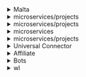 <details>
<summary>Malta</summary>

| Progects | Services             | CI/CD     | Dockerfile |
| ---------| -----------          |-----------|----------- |
|  Core    | backend              | [malta/core-backend-ci.yml](https://git.wldev.app/gitlabci/ci-cd/-/blob/master/malta/core-backend-ci.yml)  | [ci-cd/malta/dockerfile/backend/Dockerfile](https://git.wldev.app/gitlabci/ci-cd/-/tree/master/malta/dockerfile/backend) |
|Kyrrex Bridge Service| acm       |           |            |
|          |  connector           | [malta/kyrrex-bridge-service-ci.yml](https://git.wldev.app/gitlabci/ci-cd/-/blob/master/malta/kyrrex-bridge-service-ci.yml) | [ci-cd/malta/dockerfile/kyrrex-bridge-service/Dockerfile](https://git.wldev.app/gitlabci/ci-cd/-/tree/master/malta/dockerfile/kyrrex-bridge-service) |
|          |Hybrid Data Controller| [malta/hybrid-data-controller-ci.yml](https://git.wldev.app/gitlabci/ci-cd/-/blob/master/malta/hybrid-data-controller-ci.yml)    | [ci-cd/malta/dockerfile/kyrrex-bridge-service/Dockerfile](https://git.wldev.app/gitlabci/ci-cd/-/tree/master/malta/dockerfile/kyrrex-bridge-service) |
|           | service-data-controller |[malta/kyrrex-bridge-service-ci.yml](https://git.wldev.app/gitlabci/ci-cd/-/blob/master/malta/kyrrex-bridge-service-ci.yml) | [ci-cd/malta/dockerfile/kyrrex-bridge-service/Dockerfile](https://git.wldev.app/gitlabci/ci-cd/-/tree/master/malta/dockerfile/kyrrex-bridge-service) |
|           | service-tickers-volumes | [malta/kyrrex-bridge-service-ci.yml](https://git.wldev.app/gitlabci/ci-cd/-/blob/master/malta/kyrrex-bridge-service-ci.yml) |[ci-cd/malta/dockerfile/kyrrex-bridge-service/Dockerfile](https://git.wldev.app/gitlabci/ci-cd/-/tree/master/malta/dockerfile/kyrrex-bridge-service) |
|           | websocket-server    | [malta/kyrrex-bridge-service-ci.yml](https://git.wldev.app/gitlabci/ci-cd/-/blob/master/malta/kyrrex-bridge-service-ci.yml) |[ci-cd/malta/dockerfile/kyrrex-bridge-service/Dockerfile](https://git.wldev.app/gitlabci/ci-cd/-/tree/master/malta/dockerfile/kyrrex-bridge-service) |
| LAL       | backend  |  [malta/backend-lal-ci.yml](https://git.wldev.app/gitlabci/ci-cd/-/blob/master/malta/backend-lal-ci.yml) | [ci-cd/malta/dockerfile/backend-lal/Dockerfile](https://git.wldev.app/gitlabci/ci-cd/-/tree/master/malta/dockerfile/backend-lal)|
|Universal Connector   | SpiderD  | [malta/spiderd-ci.yml](https://git.wldev.app/gitlabci/ci-cd/-/blob/master/malta/spiderd-ci.yml)| [ci-cd/malta/dockerfile/spiderd/Dockerfile](https://git.wldev.app/gitlabci/ci-cd/-/tree/master/malta/dockerfile/spiderd)|
|           |Spiderd-balancer | [malta/spiderd-balancer-ci.yml](https://git.wldev.app/gitlabci/ci-cd/-/blob/master/malta/spiderd-balancer-ci.yml)| [ci-cd/malta/dockerfile/spiderd/Dockerfile](https://git.wldev.app/gitlabci/ci-cd/-/tree/master/malta/dockerfile/spiderd)|
|           |Spiderd-translator-kyrrex | [malta/spiderd-translator-kyrrex-ci.yml](https://git.wldev.app/gitlabci/ci-cd/-/blob/master/malta/spiderd-translator-kyrrex-ci.yml)|[ci-cd/malta/dockerfile/spiderd/Dockerfile](https://git.wldev.app/gitlabci/ci-cd/-/tree/master/malta/dockerfile/spiderd)|
|WL         | backend            |[malta/backend-ci.yml](https://git.wldev.app/gitlabci/ci-cd/-/blob/master/malta/backend-ci.yml) |[ci-cd/malta/dockerfile/backend/Dockerfile-3.0](https://git.wldev.app/gitlabci/ci-cd/-/blob/master/malta/dockerfile/backend/Dockerfile-3.0)|
|           | client-front       | [malta/front-ci.yml](https://git.wldev.app/gitlabci/ci-cd/-/blob/master/malta/front-ci.yml)|  |
|           | CMS                | [malta/cms-ci.yml]{https://git.wldev.app/gitlabci/ci-cd/-/blob/master/malta/cms-ci.yml}    |  | 
|           | landing            | [malta/landing-ci.yml]{https://git.wldev.app/gitlabci/ci-cd/-/blob/master/malta/landing-ci.yml}| |
|           | Site Files         | [malta/files-ci.yml](https://git.wldev.app/gitlabci/ci-cd/-/blob/master/malta/files-ci.yml)|   |
|           | tradingview        | [malta/tradingview-ci.yml](https://git.wldev.app/gitlabci/ci-cd/-/blob/master/malta/tradingview-ci.yml)| |
</details>
<details>
<summary>microservices/projects</summary>

| Progects   | Services                | CI/CD                                                                                       | Dockerfile |
| ---------  | -----------             |-----------                                                                                  |----------- |
| Backoffice | backend                 |[backoffice/backend-ci.yml](https://git.wldev.app/gitlabci/ci-cd/-/blob/master/backoffice/backend-ci.yml)||
|            | Crypto AML Front        |[cryptoaml/front-ci.yml](https://git.wldev.app/gitlabci/ci-cd/-/blob/master/cryptoaml/front-ci.yml)      ||
|            | Crypto Processing Front |[backoffice/processing-front-ci.yml](https://git.wldev.app/gitlabci/ci-cd/-/blob/master/backoffice/processing-front-ci.yml)                                                                                                                         ||
|            | front                   |[backoffice/front-ci.yml](https://git.wldev.app/gitlabci/ci-cd/-/blob/master/backoffice/front-ci.yml)    ||
| collector  | backoffice-front        |[]()                                                                                                     ||
|            | backoffice-gateway      |[gitlab-ci/microservices/gateway-ci.yml](https://git.wldev.app/gitlabci/ci-cd/-/blob/master/gitlab-ci/microservices/gateway-ci.yml)                                                                                                                    ||
|            | bo                      |[]()                                                                                                     ||
|            | gateway                 |[gitlab-ci/microservices/gateway-ci.yml](https://git.wldev.app/gitlabci/ci-cd/-/blob/master/gitlab-ci/microservices/gateway-ci.yml)                                                                                                                    || 
|            | members                 |[gitlab-ci/microservices/members-ci.yml](https://git.wldev.app/gitlabci/ci-cd/-/blob/master/gitlab-ci/microservices/members-ci.yml)                                                                                                                    ||
</details>
<details>
<summary>microservices/projects</summary>

| Progects   | Services                | CI/CD     | Dockerfile     |
| ---------  | -----------             |-----------|-----------     |
| Backoffice | backend                 |[]()       |[]()            |
|            | Crypto AML Front        |[]()       |[]()            |
|            | Crypto Processing Front |[]()       |[]()            |
|            | front                   |[]()       |[]()            |
| collector  | backoffice-front        |[]()       |[]()            |
|            | backoffice-gateway      |[]()       |[]()            |
|            | bo                      |[]()       |[]()            |
|            | gateway                 |[]()       |[]()            |
|            | members                 |[]()       |[]()            |
</details>
<details>
<summary>microservices</summary>

| Progects   | Services                | CI/CD     | Dockerfile     |
| ---------  | -----------             |-----------|-----------     |
| services   | auth                    |[gitlab-ci/microservices/auth-ci.yml](https://git.wldev.app/gitlabci/ci-cd/-/blob/master/gitlab-ci/microservices/auth-ci.yml)                                       |[]()            |
|            | auth-back-office        |[]()       |[]()            |
|            | baf                     |[gitlab-ci/microservices/baf-ci.yml](https://git.wldev.app/gitlabci/ci-cd/-/blob/master/gitlab-ci/microservices/baf-ci.yml)                                        |[]()            |
|            | brocker                 |[]()       |[]()            |
|            | chaincore               |[gitlab-ci/microservices/chaincore-ci.yml](https://git.wldev.app/gitlabci/ci-cd/-/blob/master/gitlab-ci/microservices/chaincore-ci.yml)                    |[]()            |
|            | launchpad               |[gitlab-ci/microservices/launchpad-ci.yml](https://git.wldev.app/gitlabci/ci-cd/-/blob/master/gitlab-ci/microservices/launchpad-ci.yml)                    |[]()            |
|            | lot                     |[gitlab-ci/microservices/lot-ci.yml](https://git.wldev.app/gitlabci/ci-cd/-/blob/master/gitlab-ci/microservices/lot-ci.yml)                                        |[]()            |
|            | mailer                  |[gitlab-ci/microservices/mailer-ci.yml](https://git.wldev.app/gitlabci/ci-cd/-/blob/master/gitlab-ci/microservices/mailer-ci.yml)                       |[]()            |
|            | mediator                |[gitlab-ci/microservices/mediator-ci.yml](https://git.wldev.app/gitlabci/ci-cd/-/blob/master/gitlab-ci/microservices/mediator-ci.yml)                     |[]()            |
|            | Payments                |[gitlab-ci/microservices/payments-ci.yml](https://git.wldev.app/gitlabci/ci-cd/-/blob/master/gitlab-ci/microservices/payments-ci.yml)                     |[]()            |
|            | rates                   |[gitlab-ci/microservices/rates-ci.yml](https://git.wldev.app/gitlabci/ci-cd/-/blob/master/gitlab-ci/microservices/rates-ci.yml)                                      |[]()            |
|            | recaptcha               |[gitlab-ci/microservices/recaptcha-ci.yml](https://git.wldev.app/gitlabci/ci-cd/-/blob/master/gitlab-ci/microservices/recaptcha-ci.yml)                    |[]()            |
|            | refreshes               |[gitlab-ci/microservices/refreshes-ci.yml](https://git.wldev.app/gitlabci/ci-cd/-/blob/master/gitlab-ci/microservices/refreshes-ci.yml)                    |[]()            |
|            | static                  |[gitlab-ci/microservices/static-ci.yml](https://git.wldev.app/gitlabci/ci-cd/-/blob/master/gitlab-ci/microservices/static-ci.yml)                       |[]()            |
|            | transactions-monitoring |[gitlab-ci/microservices/transactions-monitoring-ci.yml](https://git.wldev.app/gitlabci/ci-cd/-/blob/master/gitlab-ci/microservices/transactions-monitoring-ci.yml)|[]()        |
|            | translates              |[gitlab-ci/microservices/translates-ci.yml](https://git.wldev.app/gitlabci/ci-cd/-/blob/master/gitlab-ci/microservices/translates-ci.yml)                   |[]()            |
|            | users-actions-logger    |[gitlab-ci/microservices/users-actions-logger-ci.yml](https://git.wldev.app/gitlabci/ci-cd/-/blob/master/gitlab-ci/microservices/users-actions-logger-ci.yml)|[]()           |
|            | wl                      |[gitlab-ci/microservices/wl-ci.yml](https://git.wldev.app/gitlabci/ci-cd/-/blob/master/gitlab-ci/microservices/wl-ci.yml)                                         |[]()            |
| starter    | starter-ms              |[]()       |[]()            |
| chaincore  |                         |[]()       |[]()            |
| manifest   |                         |[]()       |[]()            |
</details>
<details>
<summary>microservices/projects</summary>

| Progects              | Services               | CI/CD                                    | Dockerfile     |
| ---------             | -----------            |-----------                               |-----------     |
| Kyrrex Bridge Service | acm                    |[]()                                      |[]()            |
|                       | connector              |[gitlab-ci/kyrrex-bridge-service-ci.yml](https://git.wldev.app/gitlabci/ci-cd/-/blob/master/gitlab-ci/kyrrex-bridge-service-ci.yml)                    |[ci-cd/dockerfile/kyrrex-bridge-service/Dockerfile](https://git.wldev.app/gitlabci/ci-cd/-/tree/master/malta/dockerfile/kyrrex-bridge-service)                                                     |
|                       | Hybrid Data Controller |[gitlab-ci/hybrid-data-controller-ci.yml](https://git.wldev.app/gitlabci/ci-cd/-/blob/master/gitlab-ci/hybrid-data-controller-ci.yml)                   |[ci-cd/dockerfile/kyrrex-bridge-service/Dockerfile](https://git.wldev.app/gitlabci/ci-cd/-/tree/master/malta/dockerfile/kyrrex-bridge-service)                                                     |
|                       | service-data-controller|[gitlab-ci/kyrrex-bridge-service-ci.yml]()|[ci-cd/dockerfile/kyrrex-bridge-service/Dockerfile](https://git.wldev.app/gitlabci/ci-cd/-/tree/master/malta/dockerfile/kyrrex-bridge-service)          |
|                       | service-tickers-volumes|[gitlab-ci/kyrrex-bridge-service-ci.yml]()|[ci-cd/dockerfile/kyrrex-bridge-service/Dockerfile](https://git.wldev.app/gitlabci/ci-cd/-/tree/master/malta/dockerfile/kyrrex-bridge-service)          |
|                       | websocket-server       |[gitlab-ci/websocket-server-ci.yml]()     |[ci-cd/dockerfile/kyrrex-bridge-service/Dockerfile](https://git.wldev.app/gitlabci/ci-cd/-/tree/master/malta/dockerfile/kyrrex-bridge-service)          |
</details>
<details>			
<summary>Universal Connector</summary>

| Progects            | Services                  | CI/CD     | Dockerfile                                                                           |
| ---------           | -----------               |-----------|-----------                                                                           |
| Universal Connector | SpiderD                   |[gitlab-ci/spiderd-ci.yml](https://git.wldev.app/gitlabci/ci-cd/-/blob/master/gitlab-ci/spiderd-ci.yml)                  |[ci-cd/dockerfile/spiderd/Dockerfile](https://git.wldev.app/gitlabci/ci-cd/-/tree/master/malta/dockerfile/spiderd)            |
|                     | Spiderd-balancer          |[]()       |[]()                                                                                  |
|                     | Spiderd-translator-kyrrex |[gitlab-ci/spiderd-ci.yml](https://git.wldev.app/gitlabci/ci-cd/-/blob/master/gitlab-ci/spiderd-ci.yml)                  |[ci-cd/dockerfile/spiderd/Dockerfile](https://git.wldev.app/gitlabci/ci-cd/-/tree/master/malta/dockerfile/spiderd)            |
</details>
<details>			
<summary>Affiliate</summary>

| Progects | Services           | CI/CD          | Dockerfile                                                                           |
| ---------| -----------        |-----------     |-----------                                                                           |
| packages | starter-rmq-service|                |                                                                                      |
| services | gateway            |[gitlab-ci/affiliate-microservices-ci.yml](https://git.wldev.app/gitlabci/ci-cd/-/blob/master/gitlab-ci/affiliate-microservices-ci.yml) |[]()                                                                                                   |   
|          | locations          |[gitlab-ci/affiliate-microservices-ci.yml](https://git.wldev.app/gitlabci/ci-cd/-/blob/master/gitlab-ci/affiliate-microservices-ci.yml) |[]()                                                                                                   |
|          | mailer             |[gitlab-ci/affiliate-microservices-ci.yml](https://git.wldev.app/gitlabci/ci-cd/-/blob/master/gitlab-ci/affiliate-microservices-ci.yml)                  |[]()                                                                                  |
|          | translates         |                |[]()                                                                                  |
|          | users              |[gitlab-ci/affiliate-microservices-ci.yml ](https://git.wldev.app/gitlabci/ci-cd/-/blob/master/gitlab-ci/affiliate-microservices-ci.yml)                  |[]()                                                                                  |
| Backend  |                    |[gitlab-ci/affiliate-server-ci.yml](https://git.wldev.app/gitlabci/ci-cd/-/blob/master/gitlab-ci/affiliate-server-ci.yml)                                             |[]()                                                                                  |
| db       |                    |[]()            |[]()                                                                                  |
| docker   |                    |[]()            |[]()                                                                                  |
| front    |                    |[gitlab-ci/affiliate-front-ci.yml](https://git.wldev.app/gitlabci/ci-cd/-/blob/master/gitlab-ci/affiliate-front-ci.yml)                                             |[]()                                                                                  |
</details>
<details>
<summary>Bots</summary>

| Progects | Services           | CI/CD          | Dockerfile                                                                           |
| ---------| -----------        |-----------     |-----------                                                                           |
| Bots     | wl-telebots        | [gitlab-ci/bots-wl-ci.yml](https://git.wldev.app/gitlabci/ci-cd/-/blob/master/gitlab-ci/bots-wl-ci.yml)| [ci-cd/dockerfile/bots/Dockerfile](https://git.wldev.app/gitlabci/ci-cd/-/tree/master/dockerfile/bots)                                         |			
</details>			
<details>
<summary>wl</summary>

| Progects         | Services      | CI/CD                                                                              |Dockerfile      |
| ---------        | -----------   |-----------                                                                         |-----------     |
| backend_services | baf           |[wl/baf-ci.yml](https://git.wldev.app/gitlabci/ci-cd/-/blob/master/wl/baf-ci.yml)                    |[ci-cd/dockerfile/backend/Dockerfile.kyrrex-svg.services](https://git.wldev.app/gitlabci/ci-cd/-/blob/master/dockerfile/backend/Dockerfile.kyrrex-svg.services)                                                                                                                                |
|                  | job scheduler |[wl/job-scheduler-ci.yml](https://git.wldev.app/gitlabci/ci-cd/-/blob/master/wl/job-scheduler-ci.yml)|[ci-cd/dockerfile/backend/Dockerfile.kyrrex-svg.services](https://git.wldev.app/gitlabci/ci-cd/-/blob/master/dockerfile/backend/Dockerfile.kyrrex-svg.services)                                                                                                                                |
|                  | lot           |[]()       |[]()            |
| backend          |               |[wl/backend-ci.yml](https://git.wldev.app/gitlabci/ci-cd/-/blob/master/wl/backend-ci.yml)            |[ci-cd/dockerfile/wl/Dockerfile.backend](https://git.wldev.app/gitlabci/ci-cd/-/tree/master/dockerfile/wl)                                      |

</details>
